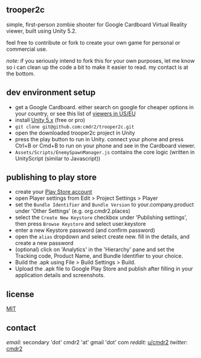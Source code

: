 ## trooper2c

simple, first-person zombie shooter for Google Cardboard Virtual Reality viewer, built using Unity 5.2.

feel free to contribute or fork to create your own game for personal or commercial use.

*note:* if you seriously intend to fork this for your own purposes, let me know so i can clean up the code a bit to make it easier to read. my contact is at the bottom.

## dev environment setup
* get a Google Cardboard. either search on google for cheaper options in your country, or see this list of [viewers in US/EU](https://www.google.com/get/cardboard/get-cardboard/)
* install [Unity 5.x](https://unity3d.com/get-unity/download) (free or pro)
* `git clone git@github.com:cmdr2/trooper2c.git`
* open the downloaded trooper2c project in Unity
* press the play button to run in Unity. connect your phone and press Ctrl+B or Cmd+B to run on your phone and see in the Cardboard viewer.
* `Assets/Scripts/EnemySpawnManager.js` contains the core logic (written in UnityScript (similar to Javascript))

## publishing to play store
* create your [Play Store account](https://play.google.com/apps/publish/)
* open Player settings from Edit > Project Settings > Player
* set the `Bundle Identifier` and `Bundle Version` to your.company.product under 'Other Settings' (e.g. org.cmdr2.places)
* select the `Create New Keystore` checkbox under 'Publishing settings', then press `Browse Keystore` and select user.keystore
* enter a new Keystore password (and confirm password)
* open the `alias` dropdown and select create new. fill in the details, and create a new password
* (optional) click on 'Analytics' in the 'Hierarchy' pane and set the Tracking code, Product Name, and Bundle Identifier to your choice.
* Build the .apk using File > Build Settings > Build.
* Upload the .apk file to Google Play Store and publish after filling in your application details and screenshots.

## license
[MIT](https://github.com/cmdr2/trooper2c/blob/master/LICENSE)

## contact
*email:* secondary 'dot' cmdr2 'at' gmail 'dot' com
*reddit:* [u/cmdr2](http://reddit.com/u/cmdr2)
*twitter:* [cmdr2](http://twitter.com/cmdr2)